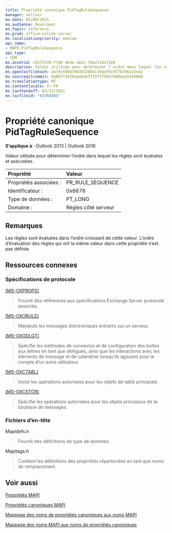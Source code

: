 ```yaml
---
title: Propriété canonique PidTagRuleSequence
manager: soliver
ms.date: 03/09/2015
ms.audience: Developer
ms.topic: reference
ms.prod: office-online-server
ms.localizationpriority: medium
api_name:
- MAPI.PidTagRuleSequence
api_type:
- COM
ms.assetid: c42f2539-f7d6-464a-a82c-f0ac51823168
description: Valeur utilisée pour déterminer l’ordre dans lequel les règles sont évaluées et exécutées. L’ordre d’évaluation des règles qui ont la même valeur dans cette propriété n’est pas définie.
ms.openlocfilehash: ab79c93847863b528b5c3e4df9c457b296a22e42
ms.sourcegitcommit: 0a067f44281eddabff15fff565fb80eaa543b660
ms.translationtype: MT
ms.contentlocale: fr-FR
ms.lasthandoff: 03/23/2022
ms.locfileid: "63764495"
---
```

# <a name="pidtagrulesequence-canonical-property"></a>Propriété canonique PidTagRuleSequence

  
  
**S’applique à** : Outlook 2013 | Outlook 2016 
  
Valeur utilisée pour déterminer l’ordre dans lequel les règles sont évaluées et exécutées. 
  
|Propriété |Valeur |
|:-----|:-----|
|Propriétés associées :  <br/> |PR_RULE_SEQUENCE  <br/> |
|Identificateur :  <br/> |0x6676  <br/> |
|Type de données :  <br/> |PT_LONG  <br/> |
|Domaine :  <br/> |Règles côté serveur  <br/> |
   
## <a name="remarks"></a>Remarques

Les règles sont évaluées dans l’ordre croissant de cette valeur. L’ordre d’évaluation des règles qui ont la même valeur dans cette propriété n’est pas définie.
  
## <a name="related-resources"></a>Ressources connexes

### <a name="protocol-specifications"></a>Spécifications de protocole

[[MS-OXPROPS]](https://msdn.microsoft.com/library/f6ab1613-aefe-447d-a49c-18217230b148%28Office.15%29.aspx)
  
> Fournit des références aux spécifications Exchange Server protocole associés.
    
[[MS-OXORULE]](https://msdn.microsoft.com/library/70ac9436-501e-43e2-9163-20d2b546b886%28Office.15%29.aspx)
  
> Manipule les messages électroniques entrants sur un serveur.
    
[[MS-OXODLGT]](https://msdn.microsoft.com/library/01a89b11-9c43-4c40-b147-8f6a1ef5a44f%28Office.15%29.aspx)
  
> Spécifie les méthodes de connexion et de configuration des boîtes aux lettres en tant que délégués, ainsi que les interactions avec les éléments de message et de calendrier lorsqu’ils agissent pour le compte d’un autre utilisateur.
    
[[MS-OXCTABL]](https://msdn.microsoft.com/library/d33612dc-36a8-4623-8a26-c156cf8aae4b%28Office.15%29.aspx)
  
> Inclut les opérations autorisées pour les objets de table principale.
    
[[MS-OXCSTOR]](https://msdn.microsoft.com/library/d42ed1e0-3e77-4264-bd59-7afc583510e2%28Office.15%29.aspx)
  
> Spécifie les opérations autorisées pour les objets principaux de la boutique de messages.
    
### <a name="header-files"></a>Fichiers d’en-tête

Mapidefs.h
  
> Fournit des définitions de type de données.
    
Mapitags.h
  
> Contient les définitions des propriétés répertoriées en tant que noms de remplacement.
    
## <a name="see-also"></a>Voir aussi



[Propriétés MAPI](mapi-properties.md)
  
[Propriétés canoniques MAPI](mapi-canonical-properties.md)
  
[Mappage des noms de propriétés canoniques aux noms MAPI](mapping-canonical-property-names-to-mapi-names.md)
  
[Mappage des noms MAPI aux noms de propriétés canoniques](mapping-mapi-names-to-canonical-property-names.md)


